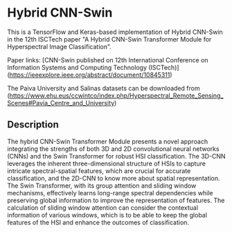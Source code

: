 # Hybrid CNN-Swin
This is a TensorFlow and Keras-based implementation of Hybrid CNN-Swin in the 12th ISCTech paper "A Hybrid CNN-Swin Transformer Module for Hyperspectral Image Classification".

Paper links: [CNN-Swin published on 12th International Conference on Information Systems and Computing Technology (ISCTech)] 
(https://ieeexplore.ieee.org/abstract/document/10845311)

The Paiva University and Salinas datasets can be downloaded from  (https://www.ehu.eus/ccwintco/index.php/Hyperspectral_Remote_Sensing_Scenes#Pavia_Centre_and_University)

## Description 
The hybrid CNN-Swin Transformer Module presents a novel approach integrating the strengths of both 3D and 2D convolutional neural networks (CNNs) and the Swin Transformer for robust HSI classification. The 3D-CNN leverages the inherent three-dimensional structure of HSIs to capture intricate spectral-spatial features, which are crucial for accurate classification, and the 2D-CNN to know more about spatial representation. The Swin Transformer, with its group attention and sliding window mechanisms, effectively learns long-range spectral dependencies while preserving global information to improve the representation of features. The calculation of sliding window attention can consider the contextual information of various windows, which is to be able to keep the global features of the HSI and enhance the outcomes of classification.
